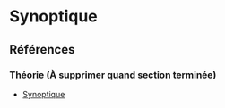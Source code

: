 # Synoptique

## Références


### Théorie (À supprimer quand section terminée)
* [Synoptique](https://tim-montmorency.com/582523-gestion/#/contenus/3_planification/10_synoptique/)

